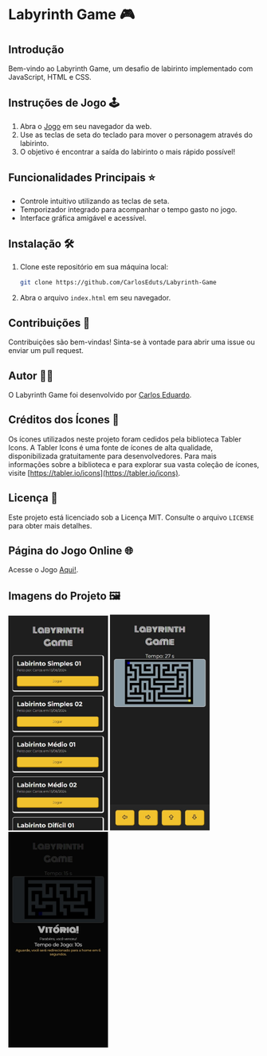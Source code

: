 # Labyrinth Game 🎮

## Introdução

Bem-vindo ao Labyrinth Game, um desafio de labirinto implementado com JavaScript, HTML e CSS.

## Instruções de Jogo 🕹️

1. Abra o [Jogo](https://carloseduts.github.io/Labyrinth-Game/) em seu navegador da web.
2. Use as teclas de seta do teclado para mover o personagem através do labirinto.
3. O objetivo é encontrar a saída do labirinto o mais rápido possível!

## Funcionalidades Principais ⭐

- Controle intuitivo utilizando as teclas de seta.
- Temporizador integrado para acompanhar o tempo gasto no jogo.
- Interface gráfica amigável e acessível.

## Instalação 🛠️

1. Clone este repositório em sua máquina local:

   ```bash
   git clone https://github.com/CarlosEduts/Labyrinth-Game
   ```

2. Abra o arquivo `index.html` em seu navegador.

## Contribuições 🤝

Contribuições são bem-vindas! Sinta-se à vontade para abrir uma issue ou enviar um pull request.

## Autor 👨‍💻

O Labyrinth Game foi desenvolvido por [Carlos Eduardo](https://github.com/CarlosEduts).

## Créditos dos Ícones 🎨

Os ícones utilizados neste projeto foram cedidos pela biblioteca Tabler Icons. A Tabler Icons é uma fonte de ícones de alta qualidade, disponibilizada gratuitamente para desenvolvedores. Para mais informações sobre a biblioteca e para explorar sua vasta coleção de ícones, visite [https://tabler.io/icons](https://tabler.io/icons).

## Licença 📝

Este projeto está licenciado sob a Licença MIT. Consulte o arquivo `LICENSE` para obter mais detalhes.

## Página do Jogo Online 🌐

Acesse o Jogo [Aqui!](https://carloseduts.github.io/Labyrinth-Game/).

## Imagens do Projeto 🖼️

<img src="./images/203051_carloseduts.github.io.jpeg" alt="Página Inicial" width="200px">
<img src="./images/201558_carloseduts.github.io.jpeg" alt="Em Jogo" width="200px">
<img src="./images/201728_carloseduts.github.io.jpeg" alt="Página de Vitória" width="200px">
